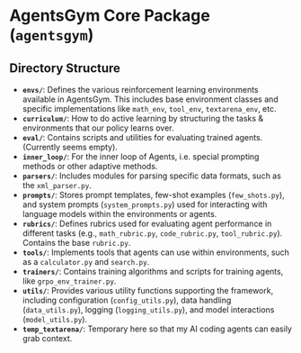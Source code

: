 # AgentsGym Core Package (`agentsgym`)

## Directory Structure

-   **`envs/`**: Defines the various reinforcement learning environments available in AgentsGym. This includes base environment classes and specific implementations like `math_env`, `tool_env`, `textarena_env`, etc. 
-   **`curriculum/`**: How to do active learning by structuring the tasks & environments that our policy learns over.
-   **`eval/`**: Contains scripts and utilities for evaluating trained agents. (Currently seems empty).
-   **`inner_loop/`**: For the inner loop of Agents, i.e. special prompting methods or other adaptive methods.
-   **`parsers/`**: Includes modules for parsing specific data formats, such as the `xml_parser.py`.
-   **`prompts/`**: Stores prompt templates, few-shot examples (`few_shots.py`), and system prompts (`system_prompts.py`) used for interacting with language models within the environments or agents.
-   **`rubrics/`**: Defines rubrics used for evaluating agent performance in different tasks (e.g., `math_rubric.py`, `code_rubric.py`, `tool_rubric.py`). Contains the base `rubric.py`.
-   **`tools/`**: Implements tools that agents can use within environments, such as a `calculator.py` and `search.py`.
-   **`trainers/`**: Contains training algorithms and scripts for training agents, like `grpo_env_trainer.py`.
-   **`utils/`**: Provides various utility functions supporting the framework, including configuration (`config_utils.py`), data handling (`data_utils.py`), logging (`logging_utils.py`), and model interactions (`model_utils.py`).
-   **`temp_textarena/`**: Temporary here so that my AI coding agents can easily grab context.

